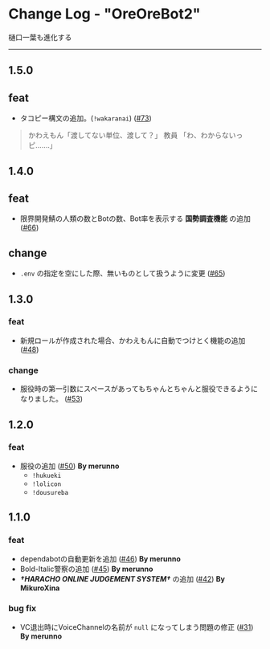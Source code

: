 # Change Log - "OreOreBot2"

樋口一葉も進化する

----

## 1.5.0

## feat

- タコピー構文の追加。(`!wakaranai`) ([#73](https://github.com/approvers/OreOreBot2/pull/73))
> かわえもん「渡してない単位、渡して？」
> 教員 「わ、わからないっピ.......」

## 1.4.0

## feat

- 限界開発鯖の人類の数とBotの数、Bot率を表示する **国勢調査機能** の追加 ([#66](https://github.com/approvers/OreOreBot2/pull/66))

## change

- `.env` の指定を空にした際、無いものとして扱うように変更 ([#65](https://github.com/approvers/OreOreBot2/pull/65))

## 1.3.0

### feat

- 新規ロールが作成された場合、かわえもんに自動でつけとく機能の追加 ([#48](https://github.com/approvers/OreOreBot2/pull/48))

### change

- 服役時の第一引数にスペースがあってもちゃんとちゃんと服役できるようになりました。 ([#53](https://github.com/approvers/OreOreBot2/pull/53))

## 1.2.0

### feat

- 服役の追加 ([#50](https://github.com/approvers/OreOreBot2/pull/50)) **By merunno** 
    - `!hukueki`
    - `!lolicon`
    - `!dousureba`

## 1.1.0

### feat

- dependabotの自動更新を追加 ([#46](https://github.com/approvers/OreOreBot2/pull/46)) **By merunno**
- Bold-Italic警察の追加 ([#45](https://github.com/approvers/OreOreBot2/pull/45)) **By merunno**
- ***†HARACHO ONLINE JUDGEMENT SYSTEM†*** の追加 ([#42](https://github.com/approvers/OreOreBot2/pull/42)) **By MikuroXina**

### bug fix

- VC退出時にVoiceChannelの名前が `null` になってしまう問題の修正 ([#31](https://github.com/approvers/OreOreBot2/pull/39)) **By merunno**
